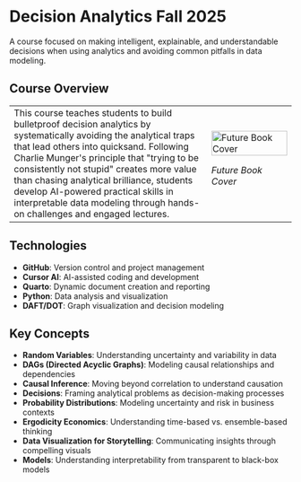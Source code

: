 # Decision Analytics Fall 2025

A course focused on making intelligent, explainable, and understandable decisions when using analytics and avoiding common pitfalls in data modeling.

## Course Overview

<table>
<tr>
<td width="70%">
This course teaches students to build bulletproof decision analytics by systematically avoiding the analytical traps that lead others into quicksand. Following Charlie Munger's principle that "trying to be consistently not stupid" creates more value than chasing analytical brilliance, students develop AI-powered practical skills in interpretable data modeling through hands-on challenges and engaged lectures.
</td>
<td width="30%">
<img src="graphics/bulletproofAnalyticsCover.jpeg" width="100%" alt="Future Book Cover">

*Future Book Cover*
</td>
</tr>
</table> 

## Technologies

- **GitHub**: Version control and project management
- **Cursor AI**: AI-assisted coding and development
- **Quarto**: Dynamic document creation and reporting
- **Python**: Data analysis and visualization
- **DAFT/DOT**: Graph visualization and decision modeling

## Key Concepts

- **Random Variables**: Understanding uncertainty and variability in data
- **DAGs (Directed Acyclic Graphs)**: Modeling causal relationships and dependencies
- **Causal Inference**: Moving beyond correlation to understand causation
- **Decisions**: Framing analytical problems as decision-making processes
- **Probability Distributions**: Modeling uncertainty and risk in business contexts
- **Ergodicity Economics**: Understanding time-based vs. ensemble-based thinking
- **Data Visualization for Storytelling**: Communicating insights through compelling visuals
- **Models**: Understanding interpretability from transparent to black-box models


